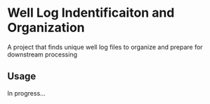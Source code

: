 # Well Log Indentificaiton and Organization
A project that finds unique well log files to organize and prepare for downstream processing

## Usage
In progress...


